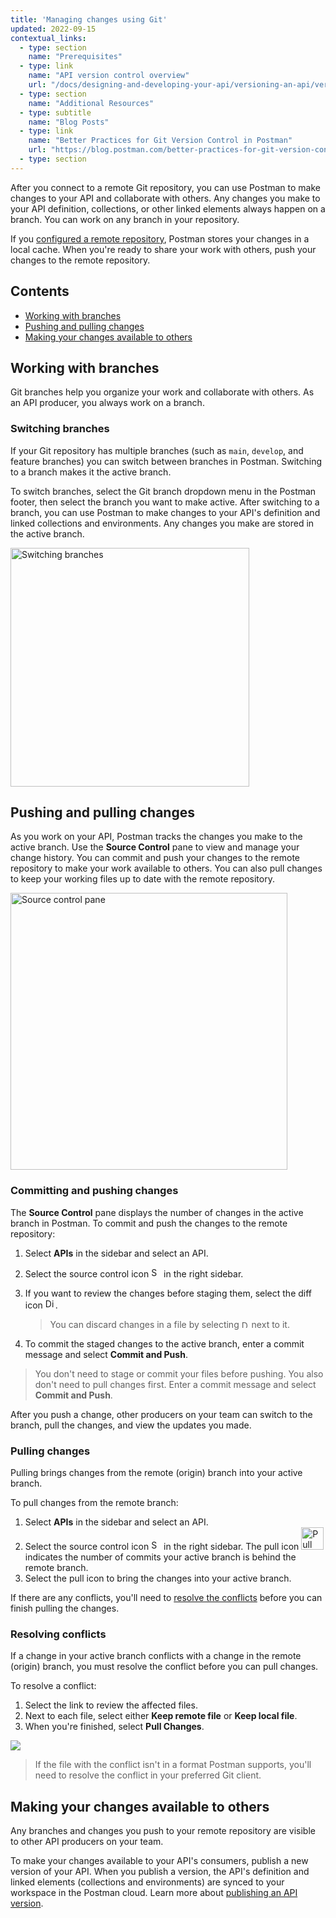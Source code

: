 ```yaml
---
title: 'Managing changes using Git'
updated: 2022-09-15
contextual_links:
  - type: section
    name: "Prerequisites"
  - type: link
    name: "API version control overview"
    url: "/docs/designing-and-developing-your-api/versioning-an-api/versioning-an-api-overview/"
  - type: section
    name: "Additional Resources"
  - type: subtitle
    name: "Blog Posts"
  - type: link
    name: "Better Practices for Git Version Control in Postman"
    url: "https://blog.postman.com/better-practices-for-git-version-control-in-postman/"
  - type: section
---
```


After you connect to a remote Git repository, you can use Postman to make changes to your API and collaborate with others. Any changes you make to your API definition, collections, or other linked elements always happen on a branch. You can work on any branch in your repository.

If you [configured a remote repository](/docs/designing-and-developing-your-api/versioning-an-api/using-external-git-repo/), Postman stores your changes in a local cache. When you're ready to share your work with others, push your changes to the remote repository.

## Contents

* [Working with branches](#working-with-branches)
* [Pushing and pulling changes](#pushing-and-pulling-changes)
* [Making your changes available to others](#making-your-changes-available-to-others)

## Working with branches

Git branches help you organize your work and collaborate with others. As an API producer, you always work on a branch. <!-- You can switch to any branch in your repository, or you can create a new branch. -->

### Switching branches

If your Git repository has multiple branches (such as `main`, `develop`, and feature branches) you can switch between branches in Postman. Switching to a branch makes it the active branch.

To switch branches, select the Git branch dropdown menu in the Postman footer, then select the branch you want to make active. After switching to a branch, you can use Postman to make changes to your API's definition and linked collections and environments. Any changes you make are stored in the active branch.

<img alt="Switching branches" src="https://assets.postman.com/postman-docs/v10/api-builder-switch-branches-footer-v10.jpg" width="382px" />

<!--
### Creating a new branch

Feature branches enable you to work on changes to your API without affecting the default branch in your repository. When you create a new branch, Postman automatically makes it the active branch.

To create a new branch:

1. Steps...

> You can also create a branch when [committing changes](#committing-and-pushing-changes) to a local repository.
-->

## Pushing and pulling changes

As you work on your API, Postman tracks the changes you make to the active branch. Use the **Source Control** pane to view and manage your change history. You can commit and push your changes to the remote repository to make your work available to others. You can also pull changes to keep your working files up to date with the remote repository.

<img alt="Source control pane" src="https://assets.postman.com/postman-docs/v10/api-builder-source-control-remote-v10.jpg" width="443px" />

### Committing and pushing changes

The **Source Control** pane displays the number of changes in the active branch in Postman. To commit and push the changes to the remote repository:

1. Select **APIs** in the sidebar and select an API.
1. Select the source control icon <img alt="Source control icon" src="https://assets.postman.com/postman-docs/icon-source-control.jpg#icon" width="16px"/> in the right sidebar.
1. If you want to review the changes before staging them, select the diff icon <img alt="Diff icon" src="https://assets.postman.com/postman-docs/icon-diff.jpg#icon" width="16px"/>.

    > You can discard changes in a file by selecting <img alt="Delete icon" src="https://assets.postman.com/postman-docs/icon-delete-v9.jpg#icon" width="12px"> next to it.

1. To commit the staged changes to the active branch, enter a commit message and select **Commit and Push**. <!-- If you want to commit the changes to a new feature branch instead of the active branch, select **Create a new branch for this commit** and enter a branch name before committing. -->
<!-- 1. The push icon <img alt="Push icon" src="https://assets.postman.com/postman-docs/icon-push.jpg#icon" width="36px"/> indicates the number of commits your active branch is ahead of the remote branch. Select the push icon to push the changes to the remote repository. -->

> You don't need to stage or commit your files before pushing. You also don't need to pull changes first. Enter a commit message and select **Commit and Push**.

After you push a change, other producers on your team can switch to the branch, pull the changes, and view the updates you made.

<!-- >> You can also commit and pull changes using your preferred Git client. The Git change history will be reflected in Postman.-->

### Pulling changes

Pulling brings changes from the remote (origin) branch into your active branch.

To pull changes from the remote branch:

1. Select **APIs** in the sidebar and select an API.
1. Select the source control icon <img alt="Source control icon" src="https://assets.postman.com/postman-docs/icon-source-control.jpg#icon" width="16px"/> in the right sidebar. The pull icon <img alt="Pull icon" src="https://assets.postman.com/postman-docs/icon-pull.jpg#icon" width="36px"/> indicates the number of commits your active branch is behind the remote branch.
1. Select the pull icon to bring the changes into your active branch.

If there are any conflicts, you'll need to [resolve the conflicts](#resolving-conflicts) before you can finish pulling the changes.

### Resolving conflicts

If a change in your active branch conflicts with a change in the remote (origin) branch, you must resolve the conflict before you can pull changes.

To resolve a conflict:

1. Select the link to review the affected files.
1. Next to each file, select either **Keep remote file** or **Keep local file**.
1. When you're finished, select **Pull Changes**.

<!-- TO DO: VERIFY STEPS, UPDATE SCREENSHOT -->

![](https://assets.postman.com/postman-docs/api-builder-pull-changes-conflict.jpg)

> If the file with the conflict isn't in a format Postman supports, you'll need to resolve the conflict in your preferred Git client.

## Making your changes available to others

Any branches and changes you push to your remote repository are visible to other API producers on your team.

To make your changes available to your API's consumers, publish a new version of your API. When you publish a version, the API's definition and linked elements (collections and environments) are synced to your workspace in the Postman cloud. Learn more about [publishing an API version](/docs/designing-and-developing-your-api/versioning-an-api/api-versions/).
